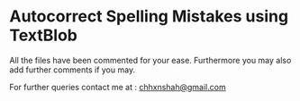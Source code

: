 # Autocorrect Spelling Mistakes using TextBlob

All the files have been commented for your ease. Furthermore you may also add further comments if you may.


For further queries contact me at : chhxnshah@gmail.com
